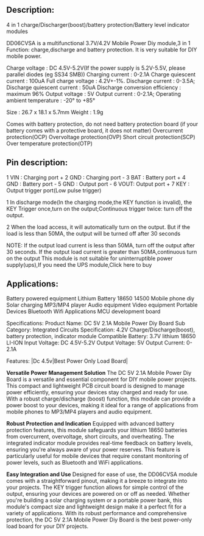 ## Description: 
4 in 1 charge/Discharger(boost)/battery protection/Battery level indicator modules
 
DD06CVSA is a multifunctional 3.7V/4.2V Mobile Power Diy  module,3 in 1 Function: charge,discharge and battery protection.
It is very suitable for DIY mobile power.
 
Charge voltage : DC 4.5V-5.2V(If the power supply is 5.2V-5.5V, please parallel diodes (eg SS34 SMB))
Charging current : 0-2.1A
Charge quiescent current : 100uA
Full charge voltage : 4.2V+-1%.
Discharge current : 0-3.5A;
Discharge quiescent current : 50uA
Discharge conversion efficiency : maximum 96%
Output voltage : 5V
Output current    : 0-2.1A;
Operating ambient temperature :  -20° to +85°
 
Size : 26.7 x 18.1 x 5.7mm
Weight : 1.9g
 
Comes with battery protection, do not need battery protection board
(if your battery comes with a protective board, it does not matter)
Overcurrent protection(OCP)
Overvoltage protection(OVP)
Short circuit protection(SCP)
Over temperature protection(OTP)
 
## Pin description:
1 VIN : Charging port +
2 GND : Charging port -
3 BAT : Battery port +
4 GND : Battery port -
5 GND : Output port -
6 VOUT: Output port +
7 KEY : Output trigger port(Low pulse trigger)
 
1 In discharge mode(In the charging mode,the KEY function is invalid),
the KEY Trigger once,turn on the output;Continuous trigger twice: turn off the output.
 
2 When the load access, it will automatically turn on the output.
But if the load is less than 50MA, the output will be turned off after 30 seconds
 
 
NOTE:
If the output load current is less than 50MA, turn off the output after 30 seconds.
If the output load current is greater than 50MA,continuous turn on the output
This module is not suitable for uninterruptible power supply(ups),If you need the UPS module,Click here to buy
 


## Applications:
Battery powered equipment
Lithium Battery 18650 14500
Mobile phone diy
Solar charging
MP3/MP4 player
Audio equipment
Video equipment
Portable Devices
Bluetooth Wifi Applications
MCU development board
 
 


Specifications:
Product Name: DC 5V 2.1A Mobile Power Diy Board
Sub Category: Integrated Circuits
Specification: 4.2V Charge/Discharge(boost), battery protection, indicator module
Compatible Battery: 3.7V lithium 18650 LI-ION
Input Voltage: DC 4.5V-5.2V
Output Voltage: 5V
Output Current: 0-2.1A

Features:
|Dc 4.5v|Best Power Only Load Board|

**Versatile Power Management Solution**
The DC 5V 2.1A Mobile Power Diy Board is a versatile and essential component for DIY mobile power projects. This compact and lightweight PCB circuit board is designed to manage power efficiently, ensuring your devices stay charged and ready for use. With a robust charge/discharge (boost) function, this module can provide a power boost to your devices, making it ideal for a range of applications from mobile phones to MP3/MP4 players and audio equipment.

**Robust Protection and Indication**
Equipped with advanced battery protection features, this module safeguards your lithium 18650 batteries from overcurrent, overvoltage, short circuits, and overheating. The integrated indicator module provides real-time feedback on battery levels, ensuring you're always aware of your power reserves. This feature is particularly useful for mobile devices that require constant monitoring of power levels, such as Bluetooth and WiFi applications.

**Easy Integration and Use**
Designed for ease of use, the DD06CVSA module comes with a straightforward pinout, making it a breeze to integrate into your projects. The KEY trigger function allows for simple control of the output, ensuring your devices are powered on or off as needed. Whether you're building a solar charging system or a portable power bank, this module's compact size and lightweight design make it a perfect fit for a variety of applications. With its robust performance and comprehensive protection, the DC 5V 2.1A Mobile Power Diy Board is the best power-only load board for your DIY projects.